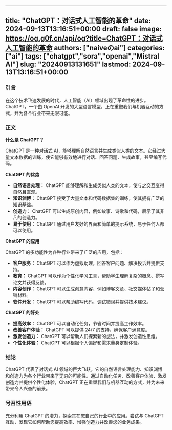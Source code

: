
---
title: "ChatGPT：对话式人工智能的革命"
date: 2024-09-13T13:16:51+00:00
draft: false
image: https://og.g0f.cn/api/og?title=ChatGPT：对话式人工智能的革命
authors: ["naiveのai"]
categories: ["ai"]
tags: ["chatgpt","sora","openai","Mistral AI"]
slug: "20240913131651"
lastmod: 2024-09-13T13:16:51+00:00
---
### 引言

在这个技术飞速发展的时代，人工智能（AI）领域出现了革命性的进步。ChatGPT，一个由 OpenAI 开发的大型语言模型，正在重塑我们与机器互动的方式，并为各个行业带来无限可能。

### 正文

**什么是 ChatGPT？**

ChatGPT 是一种对话式 AI，能够理解自然语言并生成类似人类的文本。它经过大量文本数据的训练，使它能够有效地进行对话、回答问题、生成故事，甚至编写代码。

**ChatGPT 的优势**

* **自然语言处理：** ChatGPT 能够理解和生成类似人类的文本，使与之交互变得自然且直观。
* **知识渊博：** ChatGPT 接受了大量文本和代码数据集的训练，使其拥有广泛的知识基础。
* **创造力：** ChatGPT 可以生成原创内容，例如故事、诗歌和代码，展示了其非凡的创造力。
* **易于使用：** ChatGPT 通过用户友好的界面和简单的提示系统，易于任何人都可以使用。

**ChatGPT 的应用**

ChatGPT 的多功能性为各种行业带来了广泛的应用，包括：

* **客户服务：** ChatGPT 可以作为虚拟助理，回答客户问题、解决投诉并提供支持。
* **教育：** ChatGPT 可以作为个性化学习工具，帮助学生理解复杂的概念、撰写论文并获得反馈。
* **内容创作：** ChatGPT 可以生成创意内容，例如博客文章、社交媒体帖子和营销材料。
* **软件开发：** ChatGPT 可以帮助编写代码、调试错误并提供技术建议。

**ChatGPT 的好处**

* **提高效率：** ChatGPT 可以自动化任务，节省时间并提高工作效率。
* **改善客户体验：** ChatGPT 可以提供 24/7 的支持，确保客户满意度。
* **激发创造力：** ChatGPT 可以帮助人们探索新的想法，并激发创造性思维。
* **个性化体验：** ChatGPT 可以根据个人偏好和需求量身定制体验。

### 结论

ChatGPT 代表了对话式 AI 领域的巨大飞跃。它的自然语言处理能力、知识渊博和创造力为各个行业带来了无穷的可能性。通过自动化任务、改善客户体验、激发创造力并提供个性化体验，ChatGPT 正在重塑我们与机器互动的方式，并为未来带来令人兴奋的前景。

### 号召性用语

充分利用 ChatGPT 的潜力，探索其在您自己的行业中的应用。尝试与 ChatGPT 互动，发现它如何帮助您提高效率、增强创造力并改善您的业务成果。